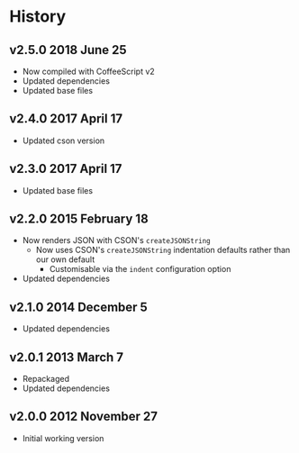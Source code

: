 # History

## v2.5.0 2018 June 25
- Now compiled with CoffeeScript v2
- Updated dependencies
- Updated base files

## v2.4.0 2017 April 17
- Updated cson version

## v2.3.0 2017 April 17
- Updated base files

## v2.2.0 2015 February 18
- Now renders JSON with CSON's `createJSONString`
	- Now uses CSON's `createJSONString` indentation defaults rather than our own default
		- Customisable via the `indent` configuration option
- Updated dependencies

## v2.1.0 2014 December 5
- Updated dependencies

## v2.0.1 2013 March 7
- Repackaged
- Updated dependencies

## v2.0.0 2012 November 27
- Initial working version
